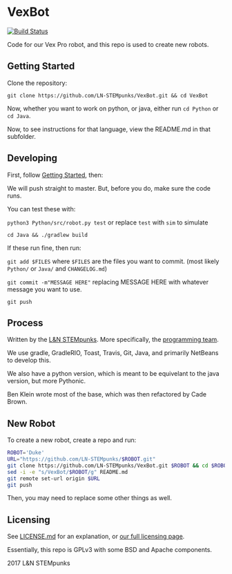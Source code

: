 # VexBot

[![Build Status](https://travis-ci.org/LN-STEMpunks/VexBot.svg?branch=master)](https://travis-ci.org/LN-STEMpunks/VexBot)

Code for our Vex Pro robot, and this repo is used to create new robots. 


## Getting Started

Clone the repository:

`git clone https://github.com/LN-STEMpunks/VexBot.git && cd VexBot`

Now, whether you want to work on python, or java, either run `cd Python` or `cd Java`.

Now, to see instructions for that language, view the README.md in that subfolder.


## Developing

First, follow [Getting Started](#getting-started), then:

We will push straight to master. But, before you do, make sure the code runs.

You can test these with:

`python3 Python/src/robot.py test` or replace `test` with `sim` to simulate


`cd Java && ./gradlew build`

If these run fine, then run:

`git add $FILES` where `$FILES` are the files you want to commit. (most likely `Python/` or `Java/` and `CHANGELOG.md`)

`git commit -m"MESSAGE HERE"` replacing MESSAGE HERE with whatever message you want to use.

`git push`


## Process

Written by the [L&N STEMpunks](http://lnstempunks.org). More specifically, the [programming team](http://programming.lnstempunks.org).

We use gradle, GradleRIO, Toast, Travis, Git, Java, and primarily NetBeans to develop this.

We also have a python version, which is meant to be equivelant to the java version, but more Pythonic.

Ben Klein wrote most of the base, which was then refactored by Cade Brown.


## New Robot

To create a new robot, create a repo and run:

``` bash
ROBOT='Duke'
URL="https://github.com/LN-STEMpunks/$ROBOT.git"
git clone https://github.com/LN-STEMpunks/VexBot.git $ROBOT && cd $ROBOT
sed -i -e "s/VexBot/$ROBOT/g" README.md
git remote set-url origin $URL
git push
```
Then, you may need to replace some other things as well.


## Licensing

See [LICENSE.md](./LICENSE.md) for an explanation, or [our full licensing page](lnstempunks.github.io/licensing/).

Essentially, this repo is GPLv3 with some BSD and Apache components.

2017 L&N STEMpunks
